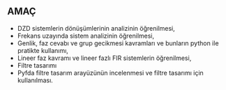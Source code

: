 ## AMAÇ
- DZD sistemlerin dönüşümlerinin analizinin öğrenilmesi,
- Frekans uzayında sistem analizinin öğrenilmesi,
- Genlik, faz cevabı ve grup gecikmesi kavramları ve bunların python ile pratikte kullanımı,
- Lineer faz kavramı ve lineer fazlı FIR sistemlerin öğrenilmesi,
- Filtre tasarımı
- Pyfda filtre tasarım arayüzünün incelenmesi ve filtre tasarımı için kullanılması.

